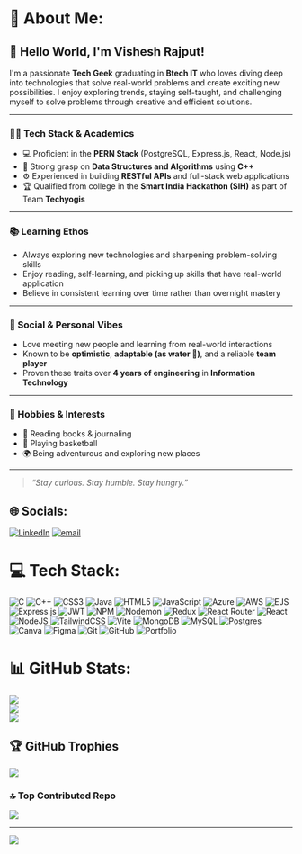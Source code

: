 # 💫 About Me:
## 👋 Hello World, I'm Vishesh Rajput!

I'm a passionate **Tech Geek** graduating in **Btech IT** who loves diving deep into technologies that solve real-world problems and create exciting new possibilities. I enjoy exploring trends, staying self-taught, and challenging myself to solve problems through creative and efficient solutions.

---

### 👨‍💻 Tech Stack & Academics

- 💻 Proficient in the **PERN Stack** (PostgreSQL, Express.js, React, Node.js)
- 🧠 Strong grasp on **Data Structures and Algorithms** using **C++**
- ⚙️ Experienced in building **RESTful APIs** and full-stack web applications
- 🏆 Qualified from  college in the **Smart India Hackathon (SIH)** as part of Team **Techyogis**

---

### 📚 Learning Ethos

- Always exploring new technologies and sharpening problem-solving skills
- Enjoy reading, self-learning, and picking up skills that have real-world application
- Believe in consistent learning over time rather than overnight mastery

---

### 🤝 Social & Personal Vibes

- Love meeting new people and learning from real-world interactions
- Known to be **optimistic**, **adaptable (as water 🌊)**, and a reliable **team player**
- Proven these traits over **4 years of engineering** in **Information Technology**

---

### 📌 Hobbies & Interests

- 📖 Reading books & journaling  
- 🏀 Playing basketball  
- 🌍 Being adventurous and exploring new places

---

> *“Stay curious. Stay humble. Stay hungry.”*




## 🌐 Socials:
[![LinkedIn](https://img.shields.io/badge/LinkedIn-%230077B5.svg?logo=linkedin&logoColor=white)](https://linkedin.com/in/vishesh-rajput) [![email](https://img.shields.io/badge/Email-D14836?logo=gmail&logoColor=white)](mailto:vishesh.rajput.p@gmail.com) 

# 💻 Tech Stack:
![C](https://img.shields.io/badge/c-%2300599C.svg?style=for-the-badge&logo=c&logoColor=white) ![C++](https://img.shields.io/badge/c++-%2300599C.svg?style=for-the-badge&logo=c%2B%2B&logoColor=white) ![CSS3](https://img.shields.io/badge/css3-%231572B6.svg?style=for-the-badge&logo=css3&logoColor=white) ![Java](https://img.shields.io/badge/java-%23ED8B00.svg?style=for-the-badge&logo=openjdk&logoColor=white) ![HTML5](https://img.shields.io/badge/html5-%23E34F26.svg?style=for-the-badge&logo=html5&logoColor=white) ![JavaScript](https://img.shields.io/badge/javascript-%23323330.svg?style=for-the-badge&logo=javascript&logoColor=%23F7DF1E) ![Azure](https://img.shields.io/badge/azure-%230072C6.svg?style=for-the-badge&logo=microsoftazure&logoColor=white) ![AWS](https://img.shields.io/badge/AWS-%23FF9900.svg?style=for-the-badge&logo=amazon-aws&logoColor=white) ![EJS](https://img.shields.io/badge/ejs-%23B4CA65.svg?style=for-the-badge&logo=ejs&logoColor=black) ![Express.js](https://img.shields.io/badge/express.js-%23404d59.svg?style=for-the-badge&logo=express&logoColor=%2361DAFB) ![JWT](https://img.shields.io/badge/JWT-black?style=for-the-badge&logo=JSON%20web%20tokens) ![NPM](https://img.shields.io/badge/NPM-%23CB3837.svg?style=for-the-badge&logo=npm&logoColor=white) ![Nodemon](https://img.shields.io/badge/NODEMON-%23323330.svg?style=for-the-badge&logo=nodemon&logoColor=%BBDEAD) ![Redux](https://img.shields.io/badge/redux-%23593d88.svg?style=for-the-badge&logo=redux&logoColor=white) ![React Router](https://img.shields.io/badge/React_Router-CA4245?style=for-the-badge&logo=react-router&logoColor=white) ![React](https://img.shields.io/badge/react-%2320232a.svg?style=for-the-badge&logo=react&logoColor=%2361DAFB) ![NodeJS](https://img.shields.io/badge/node.js-6DA55F?style=for-the-badge&logo=node.js&logoColor=white) ![TailwindCSS](https://img.shields.io/badge/tailwindcss-%2338B2AC.svg?style=for-the-badge&logo=tailwind-css&logoColor=white) ![Vite](https://img.shields.io/badge/vite-%23646CFF.svg?style=for-the-badge&logo=vite&logoColor=white) ![MongoDB](https://img.shields.io/badge/MongoDB-%234ea94b.svg?style=for-the-badge&logo=mongodb&logoColor=white) ![MySQL](https://img.shields.io/badge/mysql-4479A1.svg?style=for-the-badge&logo=mysql&logoColor=white) ![Postgres](https://img.shields.io/badge/postgres-%23316192.svg?style=for-the-badge&logo=postgresql&logoColor=white) ![Canva](https://img.shields.io/badge/Canva-%2300C4CC.svg?style=for-the-badge&logo=Canva&logoColor=white) ![Figma](https://img.shields.io/badge/figma-%23F24E1E.svg?style=for-the-badge&logo=figma&logoColor=white) ![Git](https://img.shields.io/badge/git-%23F05033.svg?style=for-the-badge&logo=git&logoColor=white) ![GitHub](https://img.shields.io/badge/github-%23121011.svg?style=for-the-badge&logo=github&logoColor=white) ![Portfolio](https://img.shields.io/badge/Portfolio-%23000000.svg?style=for-the-badge&logo=firefox&logoColor=#FF7139)
# 📊 GitHub Stats:
![](https://github-readme-stats.vercel.app/api?username=Vishesh-Rajput&theme=shadow_green&hide_border=true&include_all_commits=true&count_private=false)<br/>
![](https://nirzak-streak-stats.vercel.app/?user=Vishesh-Rajput&theme=shadow_green&hide_border=true)<br/>
![](https://github-readme-stats.vercel.app/api/top-langs/?username=Vishesh-Rajput&theme=shadow_green&hide_border=true&include_all_commits=true&count_private=false&layout=compact)

## 🏆 GitHub Trophies
![](https://github-profile-trophy.vercel.app/?username=Vishesh-Rajput&theme=shadow_green&no-frame=false&no-bg=true&margin-w=4)


### 🔝 Top Contributed Repo
![](https://github-contributor-stats.vercel.app/api?username=Vishesh-Rajput&limit=5&theme=shadow_green&combine_all_yearly_contributions=true)

---
[![](https://visitcount.itsvg.in/api?id=Vishesh-Rajput&icon=9&color=10)](https://visitcount.itsvg.in)

<!---
Vishesh-Rajput/Vishesh-Rajput is a ✨ special ✨ repository because its `README.md` (this file) appears on your GitHub profile.
You can click the Preview link to take a look at your changes.
--->
